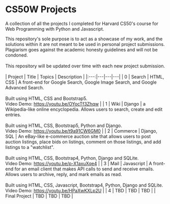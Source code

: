 # CS50W Projects
A collection of all the projects I completed for Harvard CS50's course for Web Programming with Python and Javascript.  
  
This repository's sole purpose is to act as a showcase of my work, and the solutions within it are not meant to be used in personal project submissions. Plagiarism goes against the academic honesty guidelines and will not be condoned.  
<br>
This repository will be updated over time with each new project submission.  
<br>
| Project | Title | Topics | Description |
|:---:|---|---|---|
| 0 | Search | HTML, CSS | A front-end for Google Search, Google Image Search, and Google Advanced Search.<br><br>Built using HTML, CSS and Bootstrap5.<br>Video Demo: https://youtu.be/OYocTf3Zhqw |
| 1 | Wiki | Django | a Wikipedia-like online encyclopedia. Allows users to search, create and edit entries.<br><br>Built using HTML, CSS, Bootstrap5, Python and Django.<br>Video Demo: https://youtu.be/t9a91CW6GM0 |
| 2 | Commerce | Django, SQL | An eBay-like e-commerce auction site that allows users to post auction listings, place bids on listings, comment on those listings, and add listings to a "watchlist".<br><br>Built using HTML, CSS, Bootstrap4, Python, Django and SQLite.<br>Video Demo: https://youtu.be/p-X1axuXqe4 |
| 3 | Mail | Javascript | A front-end for an email client that makes API calls to send and receive emails. Allows users to archive, reply, and mark emails as read.<br><br>Built using HTML, CSS, Javascript, Bootstrap4, Python, Django and SQLite.<br>Video Demo: https://youtu.be/HPaXwKXLp2U |
| 4 | TBD | TBD | TBD |
| Final&#160;Project | TBD | TBD | TBD |
